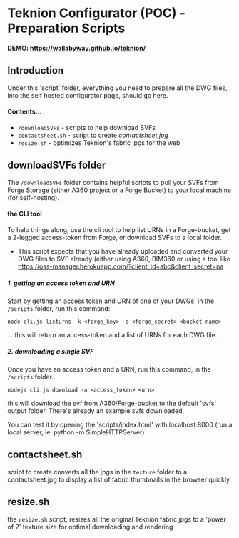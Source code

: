 # Teknion Configurator (POC) - Preparation Scripts

**DEMO: https://wallabyway.github.io/teknion/**


## Introduction

Under this 'script' folder, everything you need to prepare all the DWG files, into the self hosted configurator page, should go here.

#### Contents...

* `/downloadSVFs` - scripts to help download SVFs
* `contactsheet.sh` - script to create *contactsheet.jpg*
* `resize.sh` - optimizes Teknion's fabric jpgs for the web


  
## downloadSVFs folder

The `/downloadSVFs` folder contains helpful scripts to pull your SVFs from Forge Storage (either A360 project or a Forge Bucket) to your local machine (for self-hosting).

#### the CLI tool
To help things along, use the cli tool to help list URNs in a Forge-bucket, get a 2-legged access-token from Forge, or download SVFs to a local folder.

* This script expects that you have already uploaded and converted your DWG files to SVF already (either using A360, BIM360 or using a tool like https://oss-manager.herokuapp.com/?client_id=abc&client_secret=na



##### 1. getting an access token and URN
Start by getting an access token and URN of one of your DWGs.
in the `/scripts` folder, run this command:

```
node cli.js listurns -k <forge_key> -s <forge_secret> <bucket name>
```
... this will return an access-token and a list of URNs for each DWG file.


##### 2. downloading a single SVF
Once you have an access token and a URN, run this command, in the `/scripts` folder...

```
nodejs cli.js download -a <access_token> <urn>
```

this will download the svf from A360/Forge-bucket to the default 'svfs' output folder.
There's already an example svfs downloaded.

You can test it by opening the 'scripts/index.html' with localhost:8000 (run a local server, ie. python -m SimpleHTTPServer) 


## contactsheet.sh
script to create converts all the jpgs in the `texture` folder to a contactsheet.jpg to display a list of fabric thumbnails in the browser quickly

## resize.sh
the `resize.sh` script, resizes all the original Teknion fabric jpgs to a 'power of 2' texture size for optimal downloading and rendering
  